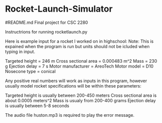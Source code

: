 # Rocket-Launch-Simulator
#README.md
Final project for CSC 2280

Instructrions for running rocketlaunch.py

Here is example input for a rocket I worked on in highschool:
Note: This is expained when the program is run but units should not be icluded when typing in input.

Targeted height = 246 m
Cross sectional area = 0.000483 m^2
Mass = 230 g
Ejection delay = 7 s
Motor manufacturer = AreoTech
Motor model = D10
Nosecone type = conical

Any positive real numbers will work as inputs in this program, however usually model rocket specifications will be within these parameters:

Targeted height is usually between 200-450 meters
Cross sectional area is about 0.0005 meters^2
Mass is usualy from 200-400 grams
Ejection delay is usually between 5-8 seconds

The audio file huston.mp3 is required to play the error message.
